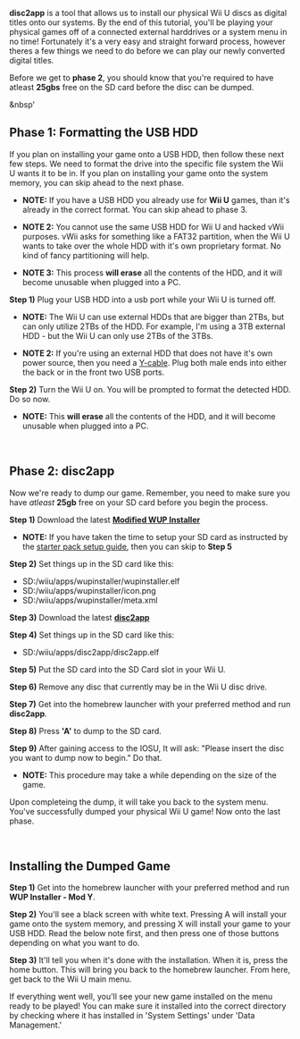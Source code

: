 **disc2app** is a tool that allows us to install our physical Wii U discs as digital titles onto our systems. By the end of this tutorial, you'll be playing your physical games off of a connected external harddrives or a system menu in no time! Fortunately it's a very easy and straight forward process, however theres a few things we need to do before we can play our newly converted digital titles.

Before we get to **phase 2**, you should know that you're required to have atleast **25gbs** free on the SD card before the disc can be dumped. 

&nbsp'

## Phase 1: Formatting the USB HDD

If you plan on installing your game onto a USB HDD, then follow these next few steps. We need to format the drive into the specific file system the Wii U wants it to be in. If you plan on installing your game onto the system memory, you can skip ahead to the next phase.

* **NOTE:** If you have a USB HDD you already use for **Wii U** games, than it's already in the correct format. You can skip ahead to phase 3.

* **NOTE 2:** You cannot use the same USB HDD for Wii U and hacked vWii purposes. vWii asks for something like a FAT32 partition, when the Wii U wants to take over the whole HDD with it's own proprietary format. No kind of fancy partitioning will help.

* **NOTE 3:** This process **will erase** all the contents of the HDD, and it will become unusable when plugged into a PC.

**Step 1)** Plug your USB HDD into a usb port while your Wii U is turned off.

* **NOTE:** The Wii U can use external HDDs that are bigger than 2TBs, but can only utilize 2TBs of the HDD. For example, I'm using a 3TB external HDD - but the Wii U can only use 2TBs of the 3TBs.

* **NOTE 2:** If you're using an external HDD that does not have it's own power source, then you need a [Y-cable](https://oyendigital.com/images/USB3-y-cable.jpg). Plug both male ends into either the back or in the front two USB ports.

**Step 2)** Turn the Wii U on. You will be prompted to format the detected HDD. Do so now.

* **NOTE:** This **will erase** all the contents of the HDD, and it will become unusable when plugged into a PC.

&nbsp;

## Phase 2: disc2app

Now we're ready to dump our game. Remember, you need to make sure you have *atleast* **25gb** free on your SD card before you begin the process.

**Step 1)** Download the latest [**Modified WUP Installer**](https://github.com/Yardape8000/wupinstaller/releases)

* **NOTE:** If you have taken the time to setup your SD card as instructed by the [starter pack setup guide](https://github.com/FlimFlam69/WiiUTutorial/wiki/0:-Starter-Pack), then you can skip to **Step 5**
 
**Step 2)** Set things up in the SD card like this:

* SD:/wiiu/apps/wupinstaller/wupinstaller.elf
* SD:/wiiu/apps/wupinstaller/icon.png
* SD:/wiiu/apps/wupinstaller/meta.xml

**Step 3)** Download the latest [**disc2app**](https://github.com/koolkdev/disc2app/releases)

**Step 4)** Set things up in the SD card like this:

* SD:/wiiu/apps/disc2app/disc2app.elf

**Step 5)** Put the SD card into the SD Card slot in your Wii U.

**Step 6)** Remove any disc that currently may be in the Wii U disc drive.

**Step 7)** Get into the homebrew launcher with your preferred method and run **disc2app**.

**Step 8)** Press **'A'** to dump to the SD card.

**Step 9)** After gaining access to the IOSU, It will ask: "Please insert the disc you want to dump now to begin." Do that.

* **NOTE:** This procedure may take a while depending on the size of the game. 

Upon completeing the dump, it will take you back to the system menu. You've successfully dumped your physical Wii U game! Now onto the last phase.

&nbsp;

## Installing the Dumped Game

**Step 1)** Get into the homebrew launcher with your preferred method and run **WUP Installer - Mod Y**.

**Step 2)** You'll see a black screen with white text. Pressing A will install your game onto the system memory, and pressing X will install your game to your USB HDD. Read the below note first, and then press one of those buttons depending on what you want to do.

**Step 3)** It'll tell you when it's done with the installation. When it is, press the home button. This will bring you back to the homebrew launcher. From here, get back to the Wii U main menu.

If everything went well, you'll see your new game installed on the menu ready to be played! You can make sure it installed into the correct directory by checking where it has installed in 'System Settings' under 'Data Management.'
